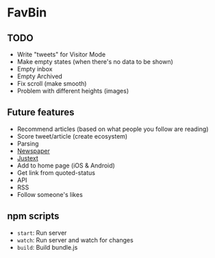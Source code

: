 # FavBin

## TODO

- Write "tweets" for Visitor Mode
- Make empty states (when there's no data to be shown)
 - Empty inbox
 - Empty Archived
- Fix scroll (make smooth)
 - Problem with different heights (images)

## Future features

- Recommend articles (based on what people you follow are reading)
- Score tweet/article (create ecosystem)
- Parsing
 - [Newspaper](https://github.com/codelucas/newspaper)
 - [Justext](http://corpus.tools/wiki/Justext)
- Add to home page (iOS & Android)
- Get link from quoted-status
- API
- RSS
- Follow someone's likes

## npm scripts

- `start`: Run server
- `watch`: Run server and watch for changes
- `build`: Build bundle.js
